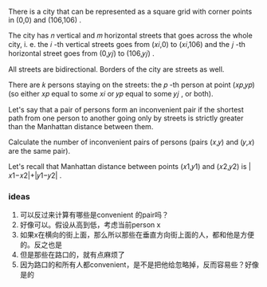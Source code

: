 There is a city that can be represented as a square grid with corner points in (0,0)
 and (106,106)
.

The city has 𝑛
 vertical and 𝑚
 horizontal streets that goes across the whole city, i. e. the 𝑖
-th vertical streets goes from (𝑥𝑖,0)
 to (𝑥𝑖,106)
 and the 𝑗
-th horizontal street goes from (0,𝑦𝑗)
 to (106,𝑦𝑗)
.

All streets are bidirectional. Borders of the city are streets as well.

There are 𝑘
 persons staying on the streets: the 𝑝
-th person at point (𝑥𝑝,𝑦𝑝)
 (so either 𝑥𝑝
 equal to some 𝑥𝑖
 or 𝑦𝑝
 equal to some 𝑦𝑗
, or both).

Let's say that a pair of persons form an inconvenient pair if the shortest path from one person to another going only by streets is strictly greater than the Manhattan distance between them.

Calculate the number of inconvenient pairs of persons (pairs (𝑥,𝑦)
 and (𝑦,𝑥)
 are the same pair).

Let's recall that Manhattan distance between points (𝑥1,𝑦1)
 and (𝑥2,𝑦2)
 is |𝑥1−𝑥2|+|𝑦1−𝑦2|
.

### ideas
1. 可以反过来计算有哪些是convenient 的pair吗？
2. 好像可以。假设从高到低，考虑当前person x
3. 如果x在横向的街上面，那么所以那些在垂直方向街上面的人，都和他是方便的。反之也是
4. 但是那些在路口的，就有点麻烦了
5. 因为路口的和所有人都convenient，是不是把他给忽略掉，反而容易些？好像是的